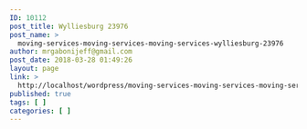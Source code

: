 ```yaml
---
ID: 10112
post_title: Wylliesburg 23976
post_name: >
  moving-services-moving-services-moving-services-wylliesburg-23976
author: mrgabonijeff@gmail.com
post_date: 2018-03-28 01:49:26
layout: page
link: >
  http://localhost/wordpress/moving-services-moving-services-moving-services-wylliesburg-23976/
published: true
tags: [ ]
categories: [ ]
---
```

